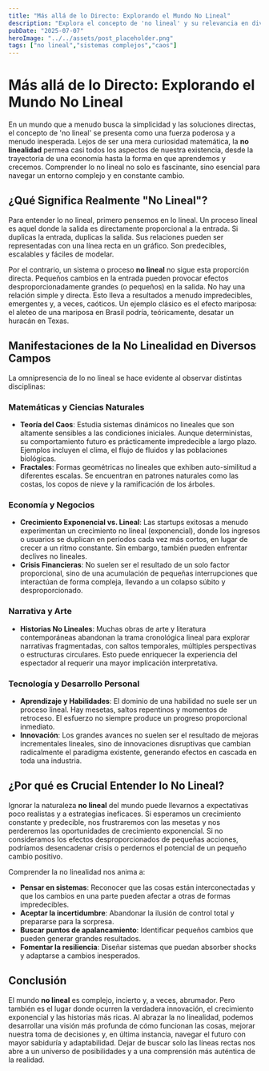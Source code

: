 ```yaml
---
title: "Más allá de lo Directo: Explorando el Mundo No Lineal"
description: "Explora el concepto de 'no lineal' y su relevancia en diversos campos, desde las matemáticas hasta la narrativa y el crecimiento personal. Descubre por qué entender la no linealidad es clave para navegar un mundo complejo."
pubDate: "2025-07-07"
heroImage: "../../assets/post_placeholder.png"
tags: ["no lineal","sistemas complejos","caos"]
---
```



# Más allá de lo Directo: Explorando el Mundo No Lineal

En un mundo que a menudo busca la simplicidad y las soluciones directas, el concepto de 'no lineal' se presenta como una fuerza poderosa y a menudo inesperada. Lejos de ser una mera curiosidad matemática, la **no linealidad** permea casi todos los aspectos de nuestra existencia, desde la trayectoria de una economía hasta la forma en que aprendemos y crecemos. Comprender lo no lineal no solo es fascinante, sino esencial para navegar un entorno complejo y en constante cambio.

## ¿Qué Significa Realmente "No Lineal"?

Para entender lo no lineal, primero pensemos en lo lineal. Un proceso lineal es aquel donde la salida es directamente proporcional a la entrada. Si duplicas la entrada, duplicas la salida. Sus relaciones pueden ser representadas con una línea recta en un gráfico. Son predecibles, escalables y fáciles de modelar.

Por el contrario, un sistema o proceso **no lineal** no sigue esta proporción directa. Pequeños cambios en la entrada pueden provocar efectos desproporcionadamente grandes (o pequeños) en la salida. No hay una relación simple y directa. Esto lleva a resultados a menudo impredecibles, emergentes y, a veces, caóticos. Un ejemplo clásico es el efecto mariposa: el aleteo de una mariposa en Brasil podría, teóricamente, desatar un huracán en Texas.

## Manifestaciones de la No Linealidad en Diversos Campos

La omnipresencia de lo no lineal se hace evidente al observar distintas disciplinas:

### Matemáticas y Ciencias Naturales

*   **Teoría del Caos**: Estudia sistemas dinámicos no lineales que son altamente sensibles a las condiciones iniciales. Aunque deterministas, su comportamiento futuro es prácticamente impredecible a largo plazo. Ejemplos incluyen el clima, el flujo de fluidos y las poblaciones biológicas.
*   **Fractales**: Formas geométricas no lineales que exhiben auto-similitud a diferentes escalas. Se encuentran en patrones naturales como las costas, los copos de nieve y la ramificación de los árboles.

### Economía y Negocios

*   **Crecimiento Exponencial vs. Lineal**: Las startups exitosas a menudo experimentan un crecimiento no lineal (exponencial), donde los ingresos o usuarios se duplican en períodos cada vez más cortos, en lugar de crecer a un ritmo constante. Sin embargo, también pueden enfrentar declives no lineales.
*   **Crisis Financieras**: No suelen ser el resultado de un solo factor proporcional, sino de una acumulación de pequeñas interrupciones que interactúan de forma compleja, llevando a un colapso súbito y desproporcionado.

### Narrativa y Arte

*   **Historias No Lineales**: Muchas obras de arte y literatura contemporáneas abandonan la trama cronológica lineal para explorar narrativas fragmentadas, con saltos temporales, múltiples perspectivas o estructuras circulares. Esto puede enriquecer la experiencia del espectador al requerir una mayor implicación interpretativa.

### Tecnología y Desarrollo Personal

*   **Aprendizaje y Habilidades**: El dominio de una habilidad no suele ser un proceso lineal. Hay mesetas, saltos repentinos y momentos de retroceso. El esfuerzo no siempre produce un progreso proporcional inmediato.
*   **Innovación**: Los grandes avances no suelen ser el resultado de mejoras incrementales lineales, sino de innovaciones disruptivas que cambian radicalmente el paradigma existente, generando efectos en cascada en toda una industria.

## ¿Por qué es Crucial Entender lo No Lineal?

Ignorar la naturaleza **no lineal** del mundo puede llevarnos a expectativas poco realistas y a estrategias ineficaces. Si esperamos un crecimiento constante y predecible, nos frustraremos con las mesetas y nos perderemos las oportunidades de crecimiento exponencial. Si no consideramos los efectos desproporcionados de pequeñas acciones, podríamos desencadenar crisis o perdernos el potencial de un pequeño cambio positivo.

Comprender la no linealidad nos anima a:

*   **Pensar en sistemas**: Reconocer que las cosas están interconectadas y que los cambios en una parte pueden afectar a otras de formas impredecibles.
*   **Aceptar la incertidumbre**: Abandonar la ilusión de control total y prepararse para la sorpresa.
*   **Buscar puntos de apalancamiento**: Identificar pequeños cambios que pueden generar grandes resultados.
*   **Fomentar la resiliencia**: Diseñar sistemas que puedan absorber shocks y adaptarse a cambios inesperados.

## Conclusión

El mundo **no lineal** es complejo, incierto y, a veces, abrumador. Pero también es el lugar donde ocurren la verdadera innovación, el crecimiento exponencial y las historias más ricas. Al abrazar la no linealidad, podemos desarrollar una visión más profunda de cómo funcionan las cosas, mejorar nuestra toma de decisiones y, en última instancia, navegar el futuro con mayor sabiduría y adaptabilidad. Dejar de buscar solo las líneas rectas nos abre a un universo de posibilidades y a una comprensión más auténtica de la realidad.
